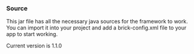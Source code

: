 <h3>Source</h3>
<p>
This jar file has all the necessary java sources for the framework to work. You can import it into your project and add a brick-config.xml file to your app to start working.
</p>
<p>Current version is 1.1.0</p>